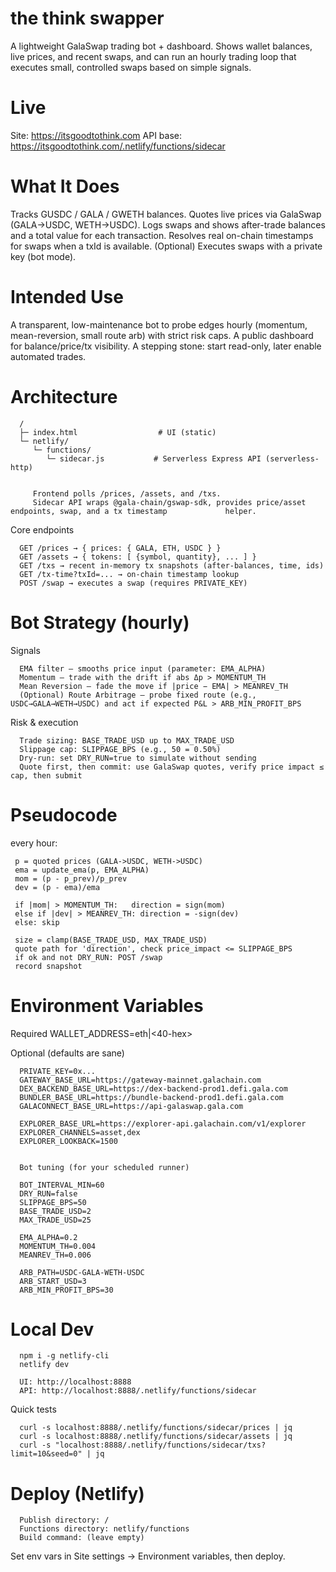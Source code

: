 # the think swapper

A lightweight GalaSwap trading bot + dashboard.
Shows wallet balances, live prices, and recent swaps, and can run an hourly trading loop that executes small, controlled swaps based on simple signals.

# Live

Site: https://itsgoodtothink.com
API base: https://itsgoodtothink.com/.netlify/functions/sidecar

# What It Does

   Tracks GUSDC / GALA / GWETH balances.
   Quotes live prices via GalaSwap (GALA→USDC, WETH→USDC).
   Logs swaps and shows after-trade balances and a total value for each transaction.
   Resolves real on-chain timestamps for swaps when a txId is available.
   (Optional) Executes swaps with a private key (bot mode).

# Intended Use

   A transparent, low-maintenance bot to probe edges hourly (momentum, mean-reversion, small route arb) with    strict risk caps.
   A public dashboard for balance/price/tx visibility.
   A stepping stone: start read-only, later enable automated trades.

# Architecture
      /
      ├─ index.html                  # UI (static)
      └─ netlify/
         └─ functions/
            └─ sidecar.js           # Serverless Express API (serverless-http)


         Frontend polls /prices, /assets, and /txs.
         Sidecar API wraps @gala-chain/gswap-sdk, provides price/asset endpoints, swap, and a tx timestamp             helper.

   Core endpoints
            
      GET /prices → { prices: { GALA, ETH, USDC } }
      GET /assets → { tokens: [ {symbol, quantity}, ... ] }
      GET /txs → recent in-memory tx snapshots (after-balances, time, ids)
      GET /tx-time?txId=... → on-chain timestamp lookup
      POST /swap → executes a swap (requires PRIVATE_KEY)

# Bot Strategy (hourly)

   Signals
   
      EMA filter — smooths price input (parameter: EMA_ALPHA)
      Momentum — trade with the drift if abs Δp > MOMENTUM_TH
      Mean Reversion — fade the move if |price − EMA| > MEANREV_TH
      (Optional) Route Arbitrage — probe fixed route (e.g., USDC→GALA→WETH→USDC) and act if expected P&L > ARB_MIN_PROFIT_BPS

   Risk & execution
   
      Trade sizing: BASE_TRADE_USD up to MAX_TRADE_USD
      Slippage cap: SLIPPAGE_BPS (e.g., 50 = 0.50%)
      Dry-run: set DRY_RUN=true to simulate without sending
      Quote first, then commit: use GalaSwap quotes, verify price impact ≤ cap, then submit

# Pseudocode
every hour:

     p = quoted prices (GALA->USDC, WETH->USDC)
     ema = update_ema(p, EMA_ALPHA)
     mom = (p - p_prev)/p_prev
     dev = (p - ema)/ema

     if |mom| > MOMENTUM_TH:   direction = sign(mom)
     else if |dev| > MEANREV_TH: direction = -sign(dev)
     else: skip

     size = clamp(BASE_TRADE_USD, MAX_TRADE_USD)
     quote path for 'direction', check price_impact <= SLIPPAGE_BPS
     if ok and not DRY_RUN: POST /swap
     record snapshot

# Environment Variables

Required
   WALLET_ADDRESS=eth|<40-hex> 


Optional (defaults are sane)
   
      PRIVATE_KEY=0x...        
      GATEWAY_BASE_URL=https://gateway-mainnet.galachain.com
      DEX_BACKEND_BASE_URL=https://dex-backend-prod1.defi.gala.com
      BUNDLER_BASE_URL=https://bundle-backend-prod1.defi.gala.com
      GALACONNECT_BASE_URL=https://api-galaswap.gala.com
   
      EXPLORER_BASE_URL=https://explorer-api.galachain.com/v1/explorer
      EXPLORER_CHANNELS=asset,dex
      EXPLORER_LOOKBACK=1500


      Bot tuning (for your scheduled runner)

      BOT_INTERVAL_MIN=60
      DRY_RUN=false
      SLIPPAGE_BPS=50
      BASE_TRADE_USD=2
      MAX_TRADE_USD=25

      EMA_ALPHA=0.2
      MOMENTUM_TH=0.004
      MEANREV_TH=0.006

      ARB_PATH=USDC-GALA-WETH-USDC
      ARB_START_USD=3
      ARB_MIN_PROFIT_BPS=30

# Local Dev
      npm i -g netlify-cli
      netlify dev

      UI: http://localhost:8888
      API: http://localhost:8888/.netlify/functions/sidecar

Quick tests
      
      curl -s localhost:8888/.netlify/functions/sidecar/prices | jq
      curl -s localhost:8888/.netlify/functions/sidecar/assets | jq
      curl -s "localhost:8888/.netlify/functions/sidecar/txs?limit=10&seed=0" | jq

# Deploy (Netlify)

      Publish directory: /
      Functions directory: netlify/functions
      Build command: (leave empty)

Set env vars in Site settings → Environment variables, then deploy.

